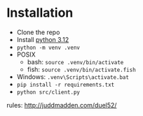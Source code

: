 # Installation
- Clone the repo
- Install [python 3.12](https://www.python.org/downloads/release/python-3128/)
- `python -m venv .venv`
- POSIX
  - bash: `source .venv/bin/activate`
  - fish: `source .venv/bin/activate.fish`
- Windows: `.venv\Scripts\activate.bat`
- `pip install -r requirements.txt`
- `python src/client.py`

rules: http://juddmadden.com/duel52/
